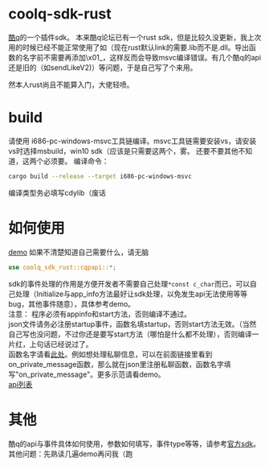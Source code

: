 # coolq-sdk-rust

[酷q](http://cqp.cc)的一个插件sdk。
本来酷q论坛已有一个rust sdk，但是比较久没更新，我上次用的时候已经不能正常使用了如（现在rust默认link的需要.lib而不是.dll。导出函数的名字前不需要再添加\x01_，这样反而会导致msvc编译错误。有几个酷q的api还是旧的（如sendLikeV2)）等问题，于是自己写了个来用。

然本人rust尚且不能算入门，大佬轻喷。

# build
请使用 i686-pc-windows-msvc工具链编译。msvc工具链需要安装vs，请安装vs时选择msbuild，win10 sdk（应该是只需要这两个，雾。 还要不要其他不知道，这两个必须要。
编译命令：
```bash
cargo build --release --target i686-pc-windows-msvc
```
编译类型务必填写cdylib（废话

# 如何使用
[demo](https://github.com/juzi5201314/coolq-sdk-rust-example)
如果不清楚知道自己需要什么，请无脑
```rust
use coolq_sdk_rust::cqpapi::*;
```  
sdk的事件处理的作用是方便开发者不需要自己处理```*const c_char```而已，可以自己处理（Initialize与app_info方法最好让sdk处理，以免发生api无法使用等等bug，其他事件随意），具体参考demo。  
注意： 程序必须有appinfo和start方法，否则编译不通过。  
json文件请务必注册startup事件，函数名填startup，否则start方法无效。（当然自己写也没问题，不过你还是要写start方法（哪怕是什么都不处理），否则编译一片红，上句话已经说过了。  
函数名字请看[此处](https://github.com/juzi5201314/coolq-sdk-rust/blob/master/src/lib.rs#L86-L192)。例如想处理私聊信息，可以在前面链接里看到on_private_message函数，那么就在json里注册私聊函数，函数名字填写"on_private_message"。更多示范请看demo。  
[api列表](https://github.com/juzi5201314/coolq-sdk-rust/blob/master/src/lib.rs#L194-L367)

# 其他
酷q的api与事件具体如何使用，参数如何填写，事件type等等，请参考[官方sdk](https://github.com/CoolQ/cqsdk-vc/tree/master/CQPdemo)。  
其他问题：先熟读几遍demo再问我（跑
